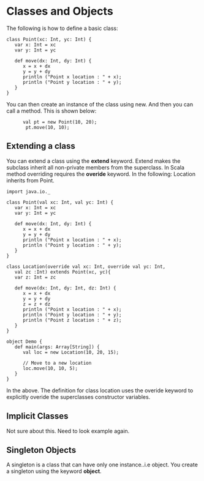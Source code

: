 # Classes and Objects

The following is how to define a basic class:

```
class Point(xc: Int, yc: Int) {
   var x: Int = xc
   var y: Int = yc

   def move(dx: Int, dy: Int) {
      x = x + dx
      y = y + dy
      println ("Point x location : " + x);
      println ("Point y location : " + y);
   }
}
```
You can then create an instance of the class using new. 
And then you can call a method.  This is shown below:

```
      val pt = new Point(10, 20);
       pt.move(10, 10);

```

## Extending a class
You can extend a class using the **extend** keyword.  Extend  makes the subclass inherit all non-private members from the superclass.  In Scala method overriding requires the **overide** keyword. 
In the following: Location inherits from Point.

```
import java.io._

class Point(val xc: Int, val yc: Int) {
   var x: Int = xc
   var y: Int = yc
   
   def move(dx: Int, dy: Int) {
      x = x + dx
      y = y + dy
      println ("Point x location : " + x);
      println ("Point y location : " + y);
   }
}

class Location(override val xc: Int, override val yc: Int,
   val zc :Int) extends Point(xc, yc){
   var z: Int = zc

   def move(dx: Int, dy: Int, dz: Int) {
      x = x + dx
      y = y + dy
      z = z + dz
      println ("Point x location : " + x);
      println ("Point y location : " + y);
      println ("Point z location : " + z);
   }
}

object Demo {
   def main(args: Array[String]) {
      val loc = new Location(10, 20, 15);

      // Move to a new location
      loc.move(10, 10, 5);
   }
}
```
In the above. The definition for class location uses the overide keyword to explicitly overide the superclasses constructor variables.


## Implicit Classes
Not sure about this.  Need to look example again.

## Singleton Objects
A singleton is a class that can have only one instance..i.e object.  You create a singleton using the keyword **object**. 
 







 
